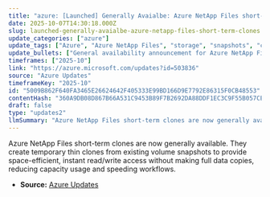 ```yaml
---
title: "azure: [Launched] Generally Avaialbe: Azure NetApp Files short-term clones"
date: 2025-10-07T14:30:18.000Z
slug: launched-generally-avaialbe-azure-netapp-files-short-term-clones
update_categories: ["azure"]
update_tags: ["Azure", "Azure NetApp Files", "storage", "snapshots", "cloning", "general availability", "dev/test", "capacity-savings"]
update_bullets: ["General availability announcement for Azure NetApp Files short-term clones.", "Clones are thin and temporary, created from existing volume snapshots.", "Provide instant read/write access without duplicating full data sets.", "Deliver capacity savings and faster provisioning compared with full copies.", "Ideal for short-lived workflows such as software development, testing, and CI/CD.", "Straightforward integration with existing NetApp Files volumes and snapshot workflows."]
timeframes: ["2025-10"]
link: "https://azure.microsoft.com/updates?id=503836"
source: "Azure Updates"
timeframeKey: "2025-10"
id: "5009B862F640FA3465E26624642F405333E99BD166D9E7792E86315F0CB48553"
contentHash: "360A9DB08D867B66A531C9453B89F7B2692DA88DDF1EC3C9F55B057CE42270A3"
draft: false
type: "updates2"
llmSummary: "Azure NetApp Files short-term clones are now generally available. They create temporary thin clones from existing volume snapshots to provide space-efficient, instant read/write access without making full data copies, reducing capacity usage and speeding workflows."
---
```


Azure NetApp Files short-term clones are now generally available. They create temporary thin clones from existing volume snapshots to provide space-efficient, instant read/write access without making full data copies, reducing capacity usage and speeding workflows.

- **Source:** [Azure Updates](https://azure.microsoft.com/updates?id=503836)
